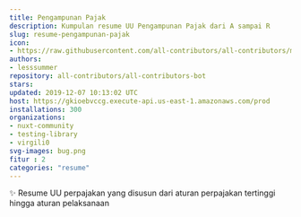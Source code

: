 ```yaml
---
title: Pengampunan Pajak
description: Kumpulan resume UU Pengampunan Pajak dari A sampai R
slug: resume-pengampunan-pajak
icon:
- https://raw.githubusercontent.com/all-contributors/all-contributors/master/docs/assets/bot-usage.png
authors:
- lesssummer
repository: all-contributors/all-contributors-bot
stars: 
updated: 2019-12-07 10:13:02 UTC
host: https://gkioebvccg.execute-api.us-east-1.amazonaws.com/prod
installations: 300
organizations:
- nuxt-community
- testing-library
- virgili0
svg-images: bug.png
fitur : 2
categories: "resume"
---
```


✨ Resume UU perpajakan yang disusun dari aturan perpajakan tertinggi hingga aturan pelaksanaan